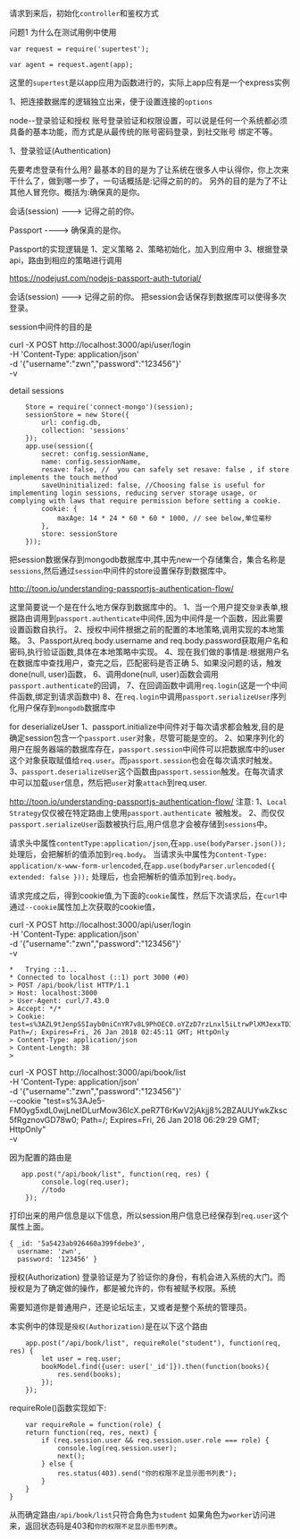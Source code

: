 请求到来后，初始化`controller`和鉴权方式


问题1 为什么在测试用例中使用


```
var request = require('supertest');

var agent = request.agent(app);
```

这里的`supertest`是以app应用为函数进行的，实际上app应有是一个express实例



1、把连接数据库的逻辑独立出来，便于设置连接的`options`





node--登录验证和授权
账号登录验证和权限设置，可以说是任何一个系统都必须具备的基本功能，而方式是从最传统的账号密码登录，到社交账号
绑定不等。

1、登录验证(Authentication)

先要考虑登录有什么用?
最基本的目的是为了让系统在很多人中认得你，你上次来干什么了，做到哪一步了，一句话概括是:记得之前的的。
另外的目的是为了不让其他人冒充你。概括为:确保真的是你。

会话(session) ---> 记得之前的你。

Passport	 ----> 确保真的是你。

Passport的实现逻辑是
1、定义策略
2、策略初始化，加入到应用中
3、根据登录api，路由到相应的策略进行调用

https://nodejust.com/nodejs-passport-auth-tutorial/

会话(session) ---> 记得之前的你。
把session会话保存到数据库可以使得多次登录。

session中间件的目的是

curl -X POST http://localhost:3000/api/user/login \
-H 'Content-Type: application/json' \
-d '{"username":"zwn","password":"123456"}' \
-v


detail sessions
```
    Store = require('connect-mongo')(session);
    sessionStore = new Store({
        url: config.db,
        collection: 'sessions'
    });
    app.use(session({
        secret: config.sessionName,
        name: config.sessionName,
        resave: false, //  you can safely set resave: false , if store implements the touch method
        saveUninitialized: false, //Choosing false is useful for implementing login sessions, reducing server storage usage, or complying with laws that require permission before setting a cookie.
        cookie: {
            maxAge: 14 * 24 * 60 * 60 * 1000, // see below,单位毫秒
        },
        store: sessionStore
    }));
```
把session数据保存到mongodb数据库中,其中先new一个存储集合，集合名称是`sessions`,然后通过`session`中间件的store设置保存到数据库中。


http://toon.io/understanding-passportjs-authentication-flow/

这里简要说一个是在什么地方保存到数据库中的。
1、当一个用户提交`登录`表单,根据路由调用到`passport.authenticate`中间件,因为中间件是一个函数，因此需要设置函数自执行。
2、授权中间件根据之前的配置的本地策略,调用实现的本地策略。
3、Passport从req.body.username and req.body.password获取用户名和密码,执行验证函数,具体在本地策略中实现。
4、现在我们做的事情是:根据用户名在数据库中查找用户，查完之后，匹配密码是否正确
5、如果没问题的话，触发done(null, user)函数，
6、调用done(null, user)函数会调用`passport.authenticate`的回调，
7、在回调函数中调用`req.login`(这是一个中间件函数,绑定到请求函数中)
8、在`req.login`中调用`passport.serializeUser`序列化用户保存到`mongodb`数据库中


for deserializeUser
1、passport.initialize中间件对于每次请求都会触发,目的是确定session包含一个`passport.user`对象，尽管可能是空的。
2、如果序列化的用户在服务器端的数据库存在，`passport.session`中间件可以把数据库中的user这个对象获取赋值给`req.user`。而`passport.session`也会在每次请求时触发。
3、`passport.deserializeUser`这个函数由`passport.session`触发。在每次请求中可以加载`user`信息，然后把`user`对象`attach`到req.user.

http://toon.io/understanding-passportjs-authentication-flow/
注意:
1、`Local Strategy`仅仅被在特定路由上使用`passport.authenticate `被触发。
2、而仅仅`passport.serializeUser`函数被执行后,用户信息才会被存储到`sessions`中。


请求头中属性`contentType:application/json`,在`app.use(bodyParser.json());`处理后，会把解析的值添加到`req.body`。
当请求头中属性为`Content-Type: application/x-www-form-urlencoded`,在`app.use(bodyParser.urlencoded({ extended: false }));`
处理后，也会把解析的值添加到`req.body`。


请求完成之后，得到cookie值,为下面的`cookie`属性，然后下次请求后，在`curl`中通过`--cookie`属性加上次获取的cookie值，

curl -X POST http://localhost:3000/api/user/login \
-H 'Content-Type: application/json' \
-d '{"username":"zwn","password":"123456"}' \
-v
```
*   Trying ::1...
* Connected to localhost (::1) port 3000 (#0)
> POST /api/book/list HTTP/1.1
> Host: localhost:3000
> User-Agent: curl/7.43.0
> Accept: */*
> Cookie: test=s%3AZL9tJenpSSIayb0niCnYR7v8L9PhOEC0.oYZzD7rzLnxl5iLtrwPlXMJexxTDIlPxjiy6vuSlagA; Path=/; Expires=Fri, 26 Jan 2018 02:45:11 GMT; HttpOnly
> Content-Type: application/json
> Content-Length: 38
>
```

curl -X POST http://localhost:3000/api/book/list \
-H 'Content-Type: application/json' \
-d '{"username":"zwn","password":"123456"}' \
--cookie "test=s%3AJe5-FM0yg5xdL0wjLneIDLurMow36IcX.peR7T6rKwV2jAkjj8%2BZAUUYwkZksc5fRgznovGD78w0; Path=/; Expires=Fri, 26 Jan 2018 06:29:29 GMT; HttpOnly" \
-v

因为配置的路由是
```
   app.post("/api/book/list", function(req, res) {
        console.log(req.user);
        //todo
    });
```
打印出来的用户信息是以下信息，所以session用户信息已经保存到`req.user`这个属性上面。
```
{ _id: '5a5423ab926460a399fdebe3',
  username: 'zwn',
  password: '123456' }
```







授权(Authorization)
登录验证是为了验证你的身份，有机会进入系统的大门。而授权是为了确定做的操作，都是被允许的，你有被赋予权限。系统

需要知道你是普通用户，还是论坛坛主，又或者是整个系统的管理员。

本实例中的体现是`授权(Authorization)`是在以下这个路由
```
    app.post("/api/book/list", requireRole("student"), function(req, res) {
        let user = req.user;
        bookModel.find({user: user['_id']}).then(function(books){
            res.send(books);
        });
    });
```

requireRole()函数实现如下:

```
    var requireRole = function(role) {
    return function(req, res, next) {
        if (req.session.user && req.session.user.role === role) {
            console.log(req.session.user);
            next();
        } else {
            res.status(403).send("你的权限不足显示图书列表");
        }            
    }
}

```

从而确定路由`/api/book/list`只符合角色为`student`
如果角色为`worker`访问进来，返回状态码是403和`你的权限不足显示图书列表`。









